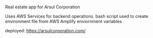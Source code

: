 Real estate app for Arsul Corporation

Uses AWS Services for backend operations. bash script used to create environment file from AWS Amplify enviornment variables

deployed: https://arsulcorporation.com/
